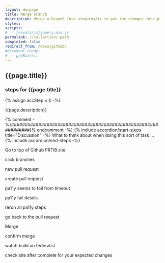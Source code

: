 ```yaml
---
layout: docpage
title: Merge branch
description: Merge a branch into <i>main</i> to put the changes into production
styles:
scripts:
#  - /assets/js/jquery.min.js
permalink: /:collection/:path
completed: false
redirect_from: /docs/github/
#document-ready:
#  - getRate();
---
```


## {{page.title}}

<h3 class="usa-sr-only">steps for {{page.title}}</h3>
{% assign accStep = 0 -%}

{{page.description}}

{% comment -%}###############################################################{% endcomment -%}
{% include accordion/start-steps title="Discussion" -%}
What to think about when doing this sort of task ...
{% include accordion/end-steps -%}

Go to top of Github FRTIB site

click branches

new pull request

create pull request

pa11y seems to fail from timeout

pa11y fail details

rerun all pa11y steps

go back to the pull request

Merge

confirm merge

watch build on federalist

check site after complete for your expected changes
